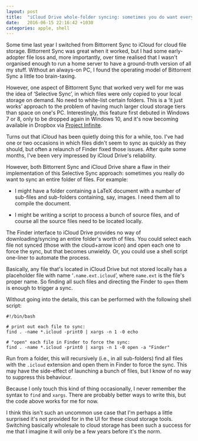```yaml
---
layout: post
title:  "iCloud Drive whole-folder syncing: sometimes you do want everything"
date:   2016-06-15 22:16:42 +1030
categories: apple, shell
---
```


Some time last year I switched from Bittorrent Sync to iCloud for cloud file storage. Bittorrent Sync was great when it worked, but I had some early-adopter file loss and, more importantly, over time realised that I wasn't organised enough to run a home server to have a ground-truth version of all my stuff. Without an always-on PC, I found the operating model of Bittorrent Sync a little too brain-taxing.

However, one aspect of Bittorrent Sync that worked very well for me was the idea of ‘Selective Sync’, in which files were only copied to your local storage on demand. No need to white-list certain folders. This is a ‘it just works’ approach to the problem of having much larger cloud storage tiers than space on one's PC. Interestingly, this feature first debuted in Windows 7 or 8, only to be dropped again in Windows 10, and it's now becoming available in Dropbox via [Project Infinite](https://blogs.dropbox.com/business/2016/04/announcing-project-infinite/).

Turns out that iCloud has been quietly doing this for a while, too. I've had one or two occasions in which files didn't seem to sync as quickly as they should, but often a relaunch of Finder fixed those issues. After quite some months, I've been very impressed by iCloud Drive's reliability.

However, both Bittorrent Sync and iCloud Drive share a flaw in their implementation of this Selective Sync approach: sometimes you really do want to sync an entire folder of files. For example:

  * I might have a folder containing a LaTeX document with a number of sub-files and sub-folders containing, say, images. I need them all to compile the document.

  * I might be writing a script to process a bunch of source files, and of course all the source files need to be located locally.

The Finder interface to iCloud Drive provides no way of downloading/syncing an entire folder's worth of files. You could select each file not synced (those with the cloud+arrow icon) and open each one to force the sync, but that becomes unwieldy. Or, you could use a shell script one-liner to automate the process.

Basically, any file that's located in iCloud Drive but not stored locally has a placeholder file with name ‘`.name.ext.icloud`’, where `name.ext` is the file's proper name. So finding all such files and directing the Finder to `open` them is enough to trigger a sync.

Without going into the details, this can be performed with the following shell script:

    #!/bin/bash

    # print out each file to sync:
    find . -name *.icloud -print0 | xargs -n 1 -0 echo

    # "open" each file in Finder to force the sync:
    find . -name *.icloud -print0 | xargs -n 1 -0 open -a "Finder"

Run from a folder, this will recursively (i.e., in all sub-folders) find all files with the `.icloud` extension and open them in Finder to force the sync. This may have the side-effect of launching a bunch of files, but I know of no way to suppress this behaviour.

Because I only touch this kind of thing occasionally, I never remember the syntax to `find` and `xargs`. There are probably better ways to write this, but the code above works for me for now.

I think this isn't such an uncommon use case that I'm perhaps a little surprised it's not provided for in the UI for these cloud storage tools. Switching basically wholesale to cloud storage has been such a success for me that I imagine it will only be a few years before it's the norm.
